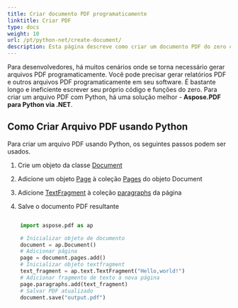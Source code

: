 ```yaml
---
title: Criar documento PDF programaticamente
linktitle: Criar PDF
type: docs
weight: 10
url: /pt/python-net/create-document/
description: Esta página descreve como criar um documento PDF do zero com Aspose.PDF para Python via .NET library.
---
```


Para desenvolvedores, há muitos cenários onde se torna necessário gerar arquivos PDF programaticamente. Você pode precisar gerar relatórios PDF e outros arquivos PDF programaticamente em seu software. É bastante longo e ineficiente escrever seu próprio código e funções do zero. Para criar um arquivo PDF com Python, há uma solução melhor - **Aspose.PDF para Python via .NET**.

## Como Criar Arquivo PDF usando Python

Para criar um arquivo PDF usando Python, os seguintes passos podem ser usados.

1. Crie um objeto da classe [Document](https://reference.aspose.com/pdf/python-net/aspose.pdf/document/)

1. Adicione um objeto [Page](https://reference.aspose.com/pdf/python-net/aspose.pdf/page/) à coleção [Pages](https://reference.aspose.com/pdf/python-net/aspose.pdf/document/#properties) do objeto Document
1. Adicione [TextFragment](https://reference.aspose.com/pdf/python-net/aspose.pdf.text/textfragment/) à coleção [paragraphs](https://reference.aspose.com/pdf/python-net/aspose.pdf/page/#properties) da página
1. Salve o documento PDF resultante

```python

    import aspose.pdf as ap

    # Inicializar objeto de documento
    document = ap.Document()
    # Adicionar página
    page = document.pages.add()
    # Inicializar objeto textfragment
    text_fragment = ap.text.TextFragment("Hello,world!")
    # Adicionar fragmento de texto à nova página
    page.paragraphs.add(text_fragment)
    # Salvar PDF atualizado
    document.save("output.pdf")
```